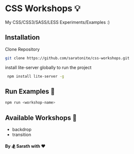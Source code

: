 # CSS Workshops :bulb:

My CSS/CSS3/SASS/LESS Experiments/Examples :)

## Installation
Clone Repository
```bash
git clone https://github.com/saratonite/css-workshops.git
```
install lite-server globally to run the project
```bash
 npm install lite-server -g
```

## Run Examples :bicyclist:
```bash
npm run <workshop-name>
```

## Available Workshops :watermelon:

+ backdrop
+ transition


#### By :snowboarder: Sarath with :heart:
